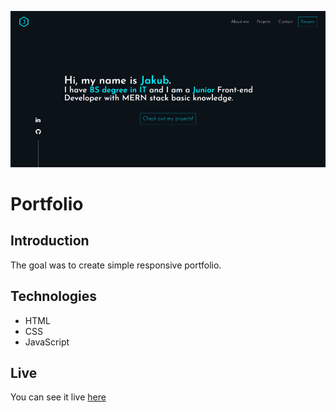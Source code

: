![Portfolio](https://github.com/jwywrocki/portfolio/blob/main/img/projects/portfolio.png?raw=true)

# Portfolio

## Introduction

The goal was to create simple responsive portfolio.

## Technologies

-   HTML
-   CSS
-   JavaScript

## Live

You can see it live [here](https://jwywrocki.github.io/portfolio/)
